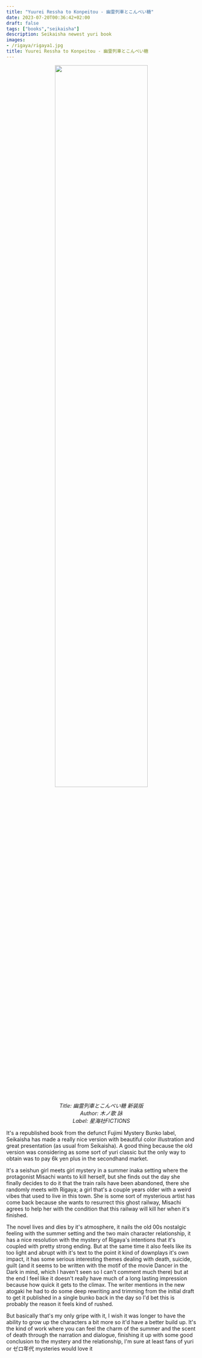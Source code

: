 ```yaml
---
title: "Yuurei Ressha to Konpeitou - 幽霊列車とこんぺい糖"
date: 2023-07-20T00:36:42+02:00
draft: false
tags: ["books","seikaisha"]
description: Seikaisha newest yuri book
images:
- /rigaya/rigaya1.jpg
title: Yuurei Ressha to Konpeitou - 幽霊列車とこんぺい糖
---
```


<center>

<img src="/images/rigaya/rigaya1.jpg" width="70%"/>

*Title: 幽霊列車とこんぺい糖 新装版 <br/>
Author: 木ノ歌 詠 <br/>
Label: 星海社FICTIONS* <br/>

</center>

It's a republished book from the defunct Fujimi Mystery Bunko label, Seikaisha has made a really nice version with beautiful color illustration and great presentation (as usual from Seikaisha). A good thing because the old version was considering as some sort of yuri classic but the only way to obtain was to pay 6k yen plus in the secondhand market.

<!--more-->

It's a seishun girl meets girl mystery in a summer inaka setting where the protagonist Misachi wants to kill herself, but she finds out the day she finally decides to do it that the train rails have been abandoned, there she randomly meets with Rigaya; a girl that's a couple years older with a weird vibes that used to live in this town. She is some sort of mysterious artist has come back because she wants to resurrect this ghost railway, Misachi agrees to help her with the condition that this railway will kill her when it's finished.

The novel lives and dies by it's atmosphere, it nails the old 00s nostalgic feeling with the summer setting and the two main character relationship, it has a nice resolution with the mystery of Rigaya's intentions that it's coupled with pretty strong ending.
But at the same time it also feels like its too light and abrupt with it's text to the point it kind of downplays it's own impact, it has some serious interesting themes dealing with death, suicide, guilt (and it seems to be written with the motif of the movie Dancer in the Dark in mind, which I haven't seen so I can't comment much there) but at the end I feel like it doesn't really have much of a long lasting impression because how quick it gets to the climax. The writer mentions in the new atogaki he had to do some deep rewriting and trimming from the initial draft to get it published in a single bunko back in the day so I'd bet this is probably the reason it feels kind of rushed.

But basically that's my only gripe with it, I wish it was longer to have the ability to grow up the characters a bit more so it'd have a better build up. It's the kind of work where you can feel the charm of the summer and the scent of death through the narration and dialogue, finishing it up with some good conclusion to the mystery and the relationship, I'm sure at least fans of yuri or ゼロ年代 mysteries would love it
